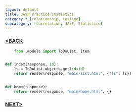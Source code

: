 ```yaml
---
layout: default
title: JASP Practice Statistics
category : [relationship, testing]
subcategory: [correlation, JASP, Statistics]
---
```

### [<BACK](/index.md)


```Python
    from .models import ToDoList, Item


def index(response, id):
    ls = ToDoList.objects.get(id=id)
    return render(response, "main/list.html", {"ls": ls})


def home(response):
    return render(response, "main/home.html", {}
 ```

    
    





### [NEXT>](/_posts/2020-05-20-post1.md)

